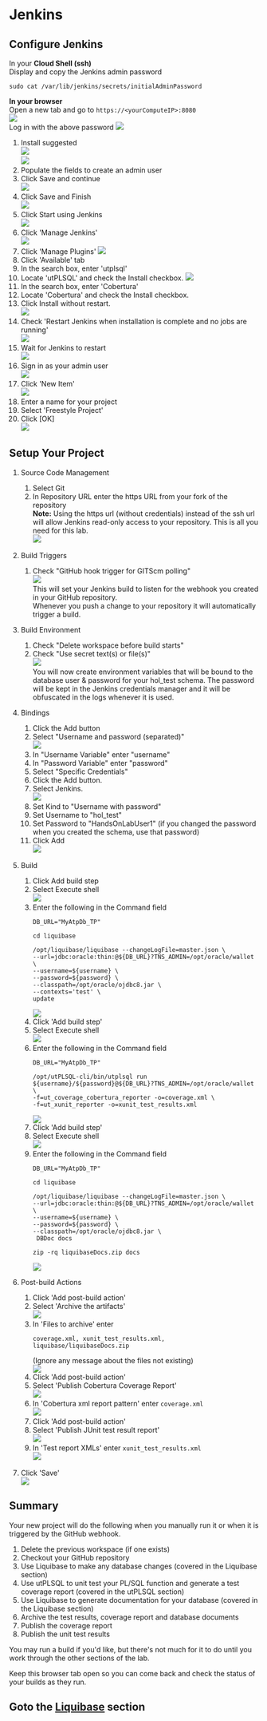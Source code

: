 # Jenkins
## Configure Jenkins
In your **Cloud Shell (ssh)**  
Display and copy the Jenkins admin password
```
sudo cat /var/lib/jenkins/secrets/initialAdminPassword
```

**In your browser**  
Open a new tab and go to `https://<yourComputeIP>:8080`  
   ![](images/Jenkins-getting-ready.png)  
Log in with the above password
   ![](images/Jenkins-Unlock.png)

1. Install suggested  
   ![](images/Jenkins-InstallSuggested.png)  
   ![](images/Jenkins-GettingStarted.png)  
1. Populate the fields to create an admin user
1. Click Save and continue  
   ![](images/Jenkins-CreateAdmin.png)
1. Click Save and Finish  
   ![](images/Jenkins-InstanceConfiguration.png)
1. Click Start using Jenkins  
   ![](images/Jenkins-Ready.png)
1. Click 'Manage Jenkins'  
   ![](images/Jenkins-ManageJenkins.png)
1. Click 'Manage Plugins'
   ![](images/Jenkins-ManagePlugins.png)
1. Click 'Available' tab
1. In the search box, enter 'utplsql'
1. Locate 'utPLSQL' and check the Install checkbox.
   ![](images/Jenkins-utPlsqlPlugin.png)  
1. In the search box, enter 'Cobertura'  
1. Locate 'Cobertura' and check the Install checkbox.  
1. Click Install without restart.  
   ![](images/Jenkins-CoberturaPlugin.png)
1. Check 'Restart Jenkins when installation is complete and no jobs are running'  
   ![](images/Jenkins-InstallRestart.png)  
1. Wait for Jenkins to restart  
   ![](images/Jenkins-Restarting.png)  
1. Sign in as your admin user  
   ![](images/Jenkins-SignIn.png)  
1. Click 'New Item'  
   ![](images/Jenkins-NewItem.png)  
1. Enter a name for your project
1. Select 'Freestyle Project'
1. Click [OK]  
   ![](images/Jenkins-FreestyleProject.png)  

## Setup Your Project
1. Source Code Management
    1. Select Git
    1. In Repository URL enter the https URL from your fork of the repository  
    **Note:** Using the https url (without credentials) instead of the ssh url will allow Jenkins read-only access to your repository.  This is all you need for this lab.  
   ![](images/Jenkins-SCM.png)  
1. Build Triggers
    1. Check "GitHub hook trigger for GITScm polling"  
   ![](images/Jenkins-BuildTriggers.png)  
   This will set your Jenkins build to listen for the webhook you created in your GitHub repository.  
   Whenever you push a change to your repository it will automatically trigger a build.
1. Build Environment 
    1. Check "Delete workspace before build starts"
    1. Check "Use secret text(s) or file(s)"  
   ![](images/Jenkins-BuildEnvironment.png)  
   You will now create environment variables that will be bound to the database user & password for your hol_test schema.  The password will be kept in the Jenkins credentials manager and it will be obfuscated in the logs whenever it is used. 
1. Bindings
    1. Click the Add button
    1. Select "Username and password (separated)"  
        ![](images/Jenkins-NewBinding.png)  
    1. In "Username Variable" enter "username"
    1. In "Password Variable" enter "password"
    1. Select "Specific Credentials"
    1. Click the Add button.
    1. Select Jenkins.  
        ![](images/Jenkins-BindUserPw.png)  
    1. Set Kind to "Username with password"
    1. Set Username to "hol_test"
    1. Set Password to "HandsOnLabUser1" (if you changed the password when you created the schema, use that password)
    1. Click Add  
        ![](images/Jenkins-AddCreds.png)  
1. Build
    1. Click Add build step
    1. Select Execute shell  
        ![](images/Jenkins-AddShell.png)  
    1. Enter the following in the Command field
        ```
        DB_URL="MyAtpDb_TP"

        cd liquibase

        /opt/liquibase/liquibase --changeLogFile=master.json \
        --url=jdbc:oracle:thin:@${DB_URL}?TNS_ADMIN=/opt/oracle/wallet \
        --username=${username} \
        --password=${password} \
        --classpath=/opt/oracle/ojdbc8.jar \
        --contexts='test' \
        update
        ```  
        ![](images/Jenkins-ShellLb1.png)  
    1. Click 'Add build step'
    1. Select Execute shell  
        ![](images/Jenkins-AddShell.png)  
    1. Enter the following in the Command field
        ```
        DB_URL="MyAtpDb_TP"

        /opt/utPLSQL-cli/bin/utplsql run ${username}/${password}@${DB_URL}?TNS_ADMIN=/opt/oracle/wallet \
        -f=ut_coverage_cobertura_reporter -o=coverage.xml \
        -f=ut_xunit_reporter -o=xunit_test_results.xml
        ```  
        ![](images/Jenkins-ShellUtplsql.png)  
    1. Click 'Add build step'
    1. Select Execute shell  
        ![](images/Jenkins-AddShell.png)  
    1. Enter the following in the Command field
        ```
        DB_URL="MyAtpDb_TP"

        cd liquibase

        /opt/liquibase/liquibase --changeLogFile=master.json \
        --url=jdbc:oracle:thin:@${DB_URL}?TNS_ADMIN=/opt/oracle/wallet \
        --username=${username} \
        --password=${password} \
        --classpath=/opt/oracle/ojdbc8.jar \
         DBDoc docs

        zip -rq liquibaseDocs.zip docs
        ```  
        ![](images/Jenkins-ShellLb2.png)  
1. Post-build Actions
    1. Click 'Add post-build action'
    1. Select 'Archive the artifacts'  
        ![](images/Jenkins-AddArtifacts.png)  
    1. In 'Files to archive' enter  
        ```
        coverage.xml, xunit_test_results.xml, liquibase/liquibaseDocs.zip
        ```  
       (Ignore any message about the files not existing)  
        ![](images/Jenkins-ArchiveFiles.png)  
    1. Click 'Add post-build action'
    1. Select 'Publish Cobertura Coverage Report'  
        ![](images/Jenkins-AddCobertura.png)  
    1. In 'Cobertura xml report pattern' enter `coverage.xml`  
        ![](images/Jenkins-CoberturaFile.png)  
    1. Click 'Add post-build action'
    1. Select 'Publish JUnit test result report'  
        ![](images/Jenkins-AddJunit.png)  
    1. In 'Test report XMLs' enter `xunit_test_results.xml`  
        ![](images/Jenkins-JunitFile.png)  

1. Click 'Save'  
        ![](images/Jenkins-Save.png)  

## Summary
Your new project will do the following when you manually run it or when it is triggered by the GitHub webhook.
1. Delete the previous workspace (if one exists)
1. Checkout your GitHub repository
1. Use Liquibase to make any database changes (covered in the Liquibase section)
1. Use utPLSQL to unit test your PL/SQL function and generate a test coverage report (covered in the utPLSQL section)
1. Use Liquibase to generate documentation for your database (covered in the Liquibase section)
1. Archive the test results, coverage report and database documents
1. Publish the coverage report
1. Publish the unit test results

You may run a build if you'd like, but there's not much for it to do until you work through the other sections of the lab.

Keep this browser tab open so you can come back and check the status of your builds as they run.

## Goto the [Liquibase](Liquibase.md) section